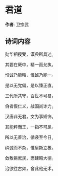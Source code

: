 # 君道

**作者**: 卫宗武

## 诗词内容

勋华相授受，谟典所具述。

其要在厥中，精一而允执。

惟诚乃能精，惟诚乃能一。

是以无党偏，是以臻正直。

三代所共守，百世不可易。

伯者假仁义，战国尚诈力。

汉唐非无君，文为事矫饰。

其能粹而王，一指不可屈。

所以无善治，循袭至今日。

纯诚而不杂，惟皇斯立极。

敛敷锡庶民，懋建昭大德。

治欲往古如，舍此他无术。


